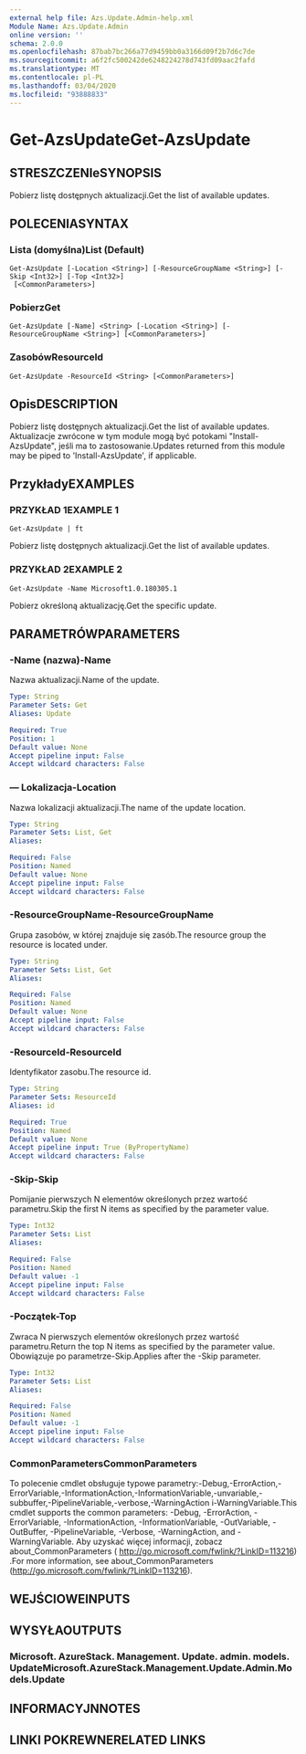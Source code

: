 ```yaml
---
external help file: Azs.Update.Admin-help.xml
Module Name: Azs.Update.Admin
online version: ''
schema: 2.0.0
ms.openlocfilehash: 87bab7bc266a77d9459bb0a3166d09f2b7d6c7de
ms.sourcegitcommit: a6f2fc500242de6248224278d743fd09aac2fafd
ms.translationtype: MT
ms.contentlocale: pl-PL
ms.lasthandoff: 03/04/2020
ms.locfileid: "93888833"
---
```

# <span data-ttu-id="aa3a7-101">Get-AzsUpdate</span><span class="sxs-lookup"><span data-stu-id="aa3a7-101">Get-AzsUpdate</span></span>

## <span data-ttu-id="aa3a7-102">STRESZCZENIe</span><span class="sxs-lookup"><span data-stu-id="aa3a7-102">SYNOPSIS</span></span>
<span data-ttu-id="aa3a7-103">Pobierz listę dostępnych aktualizacji.</span><span class="sxs-lookup"><span data-stu-id="aa3a7-103">Get the list of available updates.</span></span>

## <span data-ttu-id="aa3a7-104">POLECENIA</span><span class="sxs-lookup"><span data-stu-id="aa3a7-104">SYNTAX</span></span>

### <span data-ttu-id="aa3a7-105">Lista (domyślna)</span><span class="sxs-lookup"><span data-stu-id="aa3a7-105">List (Default)</span></span>
```
Get-AzsUpdate [-Location <String>] [-ResourceGroupName <String>] [-Skip <Int32>] [-Top <Int32>]
 [<CommonParameters>]
```

### <span data-ttu-id="aa3a7-106">Pobierz</span><span class="sxs-lookup"><span data-stu-id="aa3a7-106">Get</span></span>
```
Get-AzsUpdate [-Name] <String> [-Location <String>] [-ResourceGroupName <String>] [<CommonParameters>]
```

### <span data-ttu-id="aa3a7-107">Zasobów</span><span class="sxs-lookup"><span data-stu-id="aa3a7-107">ResourceId</span></span>
```
Get-AzsUpdate -ResourceId <String> [<CommonParameters>]
```

## <span data-ttu-id="aa3a7-108">Opis</span><span class="sxs-lookup"><span data-stu-id="aa3a7-108">DESCRIPTION</span></span>
<span data-ttu-id="aa3a7-109">Pobierz listę dostępnych aktualizacji.</span><span class="sxs-lookup"><span data-stu-id="aa3a7-109">Get the list of available updates.</span></span> <span data-ttu-id="aa3a7-110">Aktualizacje zwrócone w tym module mogą być potokami "Install-AzsUpdate", jeśli ma to zastosowanie.</span><span class="sxs-lookup"><span data-stu-id="aa3a7-110">Updates returned from this module may be piped to 'Install-AzsUpdate', if applicable.</span></span>

## <span data-ttu-id="aa3a7-111">Przykłady</span><span class="sxs-lookup"><span data-stu-id="aa3a7-111">EXAMPLES</span></span>

### <span data-ttu-id="aa3a7-112">PRZYKŁAD 1</span><span class="sxs-lookup"><span data-stu-id="aa3a7-112">EXAMPLE 1</span></span>
```
Get-AzsUpdate | ft
```

<span data-ttu-id="aa3a7-113">Pobierz listę dostępnych aktualizacji.</span><span class="sxs-lookup"><span data-stu-id="aa3a7-113">Get the list of available updates.</span></span>

### <span data-ttu-id="aa3a7-114">PRZYKŁAD 2</span><span class="sxs-lookup"><span data-stu-id="aa3a7-114">EXAMPLE 2</span></span>
```
Get-AzsUpdate -Name Microsoft1.0.180305.1
```

<span data-ttu-id="aa3a7-115">Pobierz określoną aktualizację.</span><span class="sxs-lookup"><span data-stu-id="aa3a7-115">Get the specific update.</span></span>

## <span data-ttu-id="aa3a7-116">PARAMETRÓW</span><span class="sxs-lookup"><span data-stu-id="aa3a7-116">PARAMETERS</span></span>

### <span data-ttu-id="aa3a7-117">-Name (nazwa)</span><span class="sxs-lookup"><span data-stu-id="aa3a7-117">-Name</span></span>
<span data-ttu-id="aa3a7-118">Nazwa aktualizacji.</span><span class="sxs-lookup"><span data-stu-id="aa3a7-118">Name of the update.</span></span>

```yaml
Type: String
Parameter Sets: Get
Aliases: Update

Required: True
Position: 1
Default value: None
Accept pipeline input: False
Accept wildcard characters: False
```

### <span data-ttu-id="aa3a7-119">— Lokalizacja</span><span class="sxs-lookup"><span data-stu-id="aa3a7-119">-Location</span></span>
<span data-ttu-id="aa3a7-120">Nazwa lokalizacji aktualizacji.</span><span class="sxs-lookup"><span data-stu-id="aa3a7-120">The name of the update location.</span></span>

```yaml
Type: String
Parameter Sets: List, Get
Aliases:

Required: False
Position: Named
Default value: None
Accept pipeline input: False
Accept wildcard characters: False
```

### <span data-ttu-id="aa3a7-121">-ResourceGroupName</span><span class="sxs-lookup"><span data-stu-id="aa3a7-121">-ResourceGroupName</span></span>
<span data-ttu-id="aa3a7-122">Grupa zasobów, w której znajduje się zasób.</span><span class="sxs-lookup"><span data-stu-id="aa3a7-122">The resource group the resource is located under.</span></span>

```yaml
Type: String
Parameter Sets: List, Get
Aliases:

Required: False
Position: Named
Default value: None
Accept pipeline input: False
Accept wildcard characters: False
```

### <span data-ttu-id="aa3a7-123">-ResourceId</span><span class="sxs-lookup"><span data-stu-id="aa3a7-123">-ResourceId</span></span>
<span data-ttu-id="aa3a7-124">Identyfikator zasobu.</span><span class="sxs-lookup"><span data-stu-id="aa3a7-124">The resource id.</span></span>

```yaml
Type: String
Parameter Sets: ResourceId
Aliases: id

Required: True
Position: Named
Default value: None
Accept pipeline input: True (ByPropertyName)
Accept wildcard characters: False
```

### <span data-ttu-id="aa3a7-125">-Skip</span><span class="sxs-lookup"><span data-stu-id="aa3a7-125">-Skip</span></span>
<span data-ttu-id="aa3a7-126">Pomijanie pierwszych N elementów określonych przez wartość parametru.</span><span class="sxs-lookup"><span data-stu-id="aa3a7-126">Skip the first N items as specified by the parameter value.</span></span>

```yaml
Type: Int32
Parameter Sets: List
Aliases:

Required: False
Position: Named
Default value: -1
Accept pipeline input: False
Accept wildcard characters: False
```

### <span data-ttu-id="aa3a7-127">-Początek</span><span class="sxs-lookup"><span data-stu-id="aa3a7-127">-Top</span></span>
<span data-ttu-id="aa3a7-128">Zwraca N pierwszych elementów określonych przez wartość parametru.</span><span class="sxs-lookup"><span data-stu-id="aa3a7-128">Return the top N items as specified by the parameter value.</span></span>
<span data-ttu-id="aa3a7-129">Obowiązuje po parametrze-Skip.</span><span class="sxs-lookup"><span data-stu-id="aa3a7-129">Applies after the -Skip parameter.</span></span>

```yaml
Type: Int32
Parameter Sets: List
Aliases:

Required: False
Position: Named
Default value: -1
Accept pipeline input: False
Accept wildcard characters: False
```

### <span data-ttu-id="aa3a7-130">CommonParameters</span><span class="sxs-lookup"><span data-stu-id="aa3a7-130">CommonParameters</span></span>
<span data-ttu-id="aa3a7-131">To polecenie cmdlet obsługuje typowe parametry:-Debug,-ErrorAction,-ErrorVariable,-InformationAction,-InformationVariable,-unvariable,-subbuffer,-PipelineVariable,-verbose,-WarningAction i-WarningVariable.</span><span class="sxs-lookup"><span data-stu-id="aa3a7-131">This cmdlet supports the common parameters: -Debug, -ErrorAction, -ErrorVariable, -InformationAction, -InformationVariable, -OutVariable, -OutBuffer, -PipelineVariable, -Verbose, -WarningAction, and -WarningVariable.</span></span> <span data-ttu-id="aa3a7-132">Aby uzyskać więcej informacji, zobacz about_CommonParameters ( http://go.microsoft.com/fwlink/?LinkID=113216) .</span><span class="sxs-lookup"><span data-stu-id="aa3a7-132">For more information, see about_CommonParameters (http://go.microsoft.com/fwlink/?LinkID=113216).</span></span>

## <span data-ttu-id="aa3a7-133">WEJŚCIOWE</span><span class="sxs-lookup"><span data-stu-id="aa3a7-133">INPUTS</span></span>

## <span data-ttu-id="aa3a7-134">WYSYŁA</span><span class="sxs-lookup"><span data-stu-id="aa3a7-134">OUTPUTS</span></span>

### <span data-ttu-id="aa3a7-135">Microsoft. AzureStack. Management. Update. admin. models. Update</span><span class="sxs-lookup"><span data-stu-id="aa3a7-135">Microsoft.AzureStack.Management.Update.Admin.Models.Update</span></span>

## <span data-ttu-id="aa3a7-136">INFORMACYJN</span><span class="sxs-lookup"><span data-stu-id="aa3a7-136">NOTES</span></span>

## <span data-ttu-id="aa3a7-137">LINKI POKREWNE</span><span class="sxs-lookup"><span data-stu-id="aa3a7-137">RELATED LINKS</span></span>

